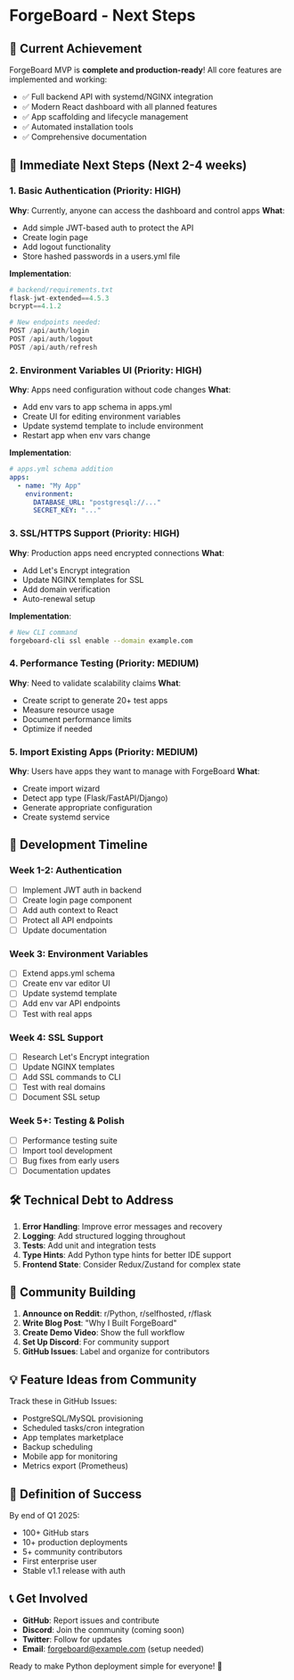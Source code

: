# ForgeBoard - Next Steps

## 🎉 Current Achievement

ForgeBoard MVP is **complete and production-ready**! All core features are implemented and working:

- ✅ Full backend API with systemd/NGINX integration
- ✅ Modern React dashboard with all planned features  
- ✅ App scaffolding and lifecycle management
- ✅ Automated installation tools
- ✅ Comprehensive documentation

## 🚀 Immediate Next Steps (Next 2-4 weeks)

### 1. Basic Authentication (Priority: HIGH)
**Why**: Currently, anyone can access the dashboard and control apps
**What**: 
- Add simple JWT-based auth to protect the API
- Create login page
- Add logout functionality
- Store hashed passwords in a users.yml file

**Implementation**:
```python
# backend/requirements.txt
flask-jwt-extended==4.5.3
bcrypt==4.1.2

# New endpoints needed:
POST /api/auth/login
POST /api/auth/logout  
POST /api/auth/refresh
```

### 2. Environment Variables UI (Priority: HIGH)
**Why**: Apps need configuration without code changes
**What**:
- Add env vars to app schema in apps.yml
- Create UI for editing environment variables
- Update systemd template to include environment
- Restart app when env vars change

**Implementation**:
```yaml
# apps.yml schema addition
apps:
  - name: "My App"
    environment:
      DATABASE_URL: "postgresql://..."
      SECRET_KEY: "..."
```

### 3. SSL/HTTPS Support (Priority: HIGH)
**Why**: Production apps need encrypted connections
**What**:
- Add Let's Encrypt integration
- Update NGINX templates for SSL
- Add domain verification
- Auto-renewal setup

**Implementation**:
```bash
# New CLI command
forgeboard-cli ssl enable --domain example.com
```

### 4. Performance Testing (Priority: MEDIUM)
**Why**: Need to validate scalability claims
**What**:
- Create script to generate 20+ test apps
- Measure resource usage
- Document performance limits
- Optimize if needed

### 5. Import Existing Apps (Priority: MEDIUM)
**Why**: Users have apps they want to manage with ForgeBoard
**What**:
- Create import wizard
- Detect app type (Flask/FastAPI/Django)
- Generate appropriate configuration
- Create systemd service

## 📅 Development Timeline

### Week 1-2: Authentication
- [ ] Implement JWT auth in backend
- [ ] Create login page component
- [ ] Add auth context to React
- [ ] Protect all API endpoints
- [ ] Update documentation

### Week 3: Environment Variables
- [ ] Extend apps.yml schema
- [ ] Create env var editor UI
- [ ] Update systemd template
- [ ] Add env var API endpoints
- [ ] Test with real apps

### Week 4: SSL Support
- [ ] Research Let's Encrypt integration
- [ ] Update NGINX templates
- [ ] Add SSL commands to CLI
- [ ] Test with real domains
- [ ] Document SSL setup

### Week 5+: Testing & Polish
- [ ] Performance testing suite
- [ ] Import tool development
- [ ] Bug fixes from early users
- [ ] Documentation updates

## 🛠 Technical Debt to Address

1. **Error Handling**: Improve error messages and recovery
2. **Logging**: Add structured logging throughout
3. **Tests**: Add unit and integration tests
4. **Type Hints**: Add Python type hints for better IDE support
5. **Frontend State**: Consider Redux/Zustand for complex state

## 🤝 Community Building

1. **Announce on Reddit**: r/Python, r/selfhosted, r/flask
2. **Write Blog Post**: "Why I Built ForgeBoard"
3. **Create Demo Video**: Show the full workflow
4. **Set Up Discord**: For community support
5. **GitHub Issues**: Label and organize for contributors

## 💡 Feature Ideas from Community

Track these in GitHub Issues:
- PostgreSQL/MySQL provisioning
- Scheduled tasks/cron integration  
- App templates marketplace
- Backup scheduling
- Mobile app for monitoring
- Metrics export (Prometheus)

## 🎯 Definition of Success

By end of Q1 2025:
- 100+ GitHub stars
- 10+ production deployments
- 5+ community contributors
- First enterprise user
- Stable v1.1 release with auth

## 📞 Get Involved

- **GitHub**: Report issues and contribute
- **Discord**: Join the community (coming soon)
- **Twitter**: Follow for updates
- **Email**: forgeboard@example.com (setup needed)

Ready to make Python deployment simple for everyone! 🚀